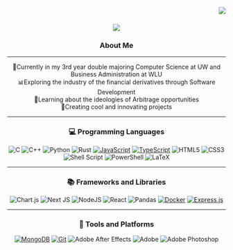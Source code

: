 <img align="right" src="https://visitor-badge.laobi.icu/badge?page_id=00Vlad44.00Vlad44" />

<h1 align="center">
    <img src="https://readme-typing-svg.herokuapp.com/?font=Righteous&size=35&center=true&vCenter=true&width=500&height=70&duration=4000&lines=Hi+There!+👋;+I'm+Vlad!;" />
</h1>

<h3 align = "center"> 
    About Me </h3>
<hr>



<div align = "center">
🏫Currently in my 3rd year double majoring Computer Science at UW and Business Administration at WLU<br>📊Exploring the industry of the financial derivatives through Software Development<br>📃Learning about the ideologies of Arbitrage opportunities<br>🎨Creating cool and innovating projects
</div>
<hr>

<h3 align = "center">
💻 Programming Languages  
</h3>


<div align = "center">
    
![C](https://img.shields.io/badge/c-%2300599C.svg?style=for-the-badge&logo=c&logoColor=white) 
![C++](https://img.shields.io/badge/c++-%2300599C.svg?style=for-the-badge&logo=c%2B%2B&logoColor=white) 
![Python](https://img.shields.io/badge/python-3670A0?style=for-the-badge&logo=python&logoColor=ffdd54)
![Rust](https://img.shields.io/badge/rust-%23000000.svg?style=for-the-badge&logo=rust&logoColor=white) 
[![JavaScript](https://img.shields.io/badge/JavaScript-gold?style=for-the-badge&logo=javascript)](https://developer.mozilla.org/en-US/docs/Web/JavaScript)
[![TypeScript](https://img.shields.io/badge/TypeScript-lightblue?style=for-the-badge&logo=typescript)](https://www.typescriptlang.org/)
![HTML5](https://img.shields.io/badge/html5-%23E34F26.svg?style=for-the-badge&logo=html5&logoColor=white) 
![CSS3](https://img.shields.io/badge/css3-%231572B6.svg?style=for-the-badge&logo=css3&logoColor=white) 
![Shell Script](https://img.shields.io/badge/shell_script-%23121011.svg?style=for-the-badge&logo=gnu-bash&logoColor=white) 
![PowerShell](https://img.shields.io/badge/PowerShell-%235391FE.svg?style=for-the-badge&logo=powershell&logoColor=white)
![LaTeX](https://img.shields.io/badge/latex-%23008080.svg?style=for-the-badge&logo=latex&logoColor=white) 

</div>

<hr>

<h3 align= "center">
📚 Frameworks and Libraries
</h3>

<div align = "center">

![Chart.js](https://img.shields.io/badge/chart.js-F5788D.svg?style=for-the-badge&logo=chart.js&logoColor=white) 
![Next JS](https://img.shields.io/badge/Next-black?style=for-the-badge&logo=next.js&logoColor=white) 
![NodeJS](https://img.shields.io/badge/node.js-6DA55F?style=for-the-badge&logo=node.js&logoColor=white) 
![React](https://img.shields.io/badge/react-%2320232a.svg?style=for-the-badge&logo=react&logoColor=%2361DAFB) 
![Pandas](https://img.shields.io/badge/pandas-%23150458.svg?style=for-the-badge&logo=pandas&logoColor=white) 
[![Docker](https://img.shields.io/badge/Docker-blue?style=for-the-badge&logo=docker)](https://www.docker.com/)
[![Express.js](https://img.shields.io/badge/Express.js-black?style=for-the-badge&logo=express)](https://expressjs.com/)

</div>


<hr>

<h3 align= "center">
🔧 Tools and Platforms
</h3>

<div align = "center">

[![MongoDB](https://img.shields.io/badge/MongoDB-green?style=for-the-badge&logo=mongodb)](https://www.mongodb.com/)
[![Git](https://img.shields.io/badge/Git-red?style=for-the-badge&logo=git)](https://git-scm.com/)
![Adobe After Effects](https://img.shields.io/badge/Adobe%20After%20Effects-9999FF.svg?style=for-the-badge&logo=Adobe%20After%20Effects&logoColor=white) 
![Adobe](https://img.shields.io/badge/adobe-%23FF0000.svg?style=for-the-badge&logo=adobe&logoColor=white) 
![Adobe Photoshop](https://img.shields.io/badge/adobe%20photoshop-%2331A8FF.svg?style=for-the-badge&logo=adobe%20photoshop&logoColor=white)

</div>

<h1></h1>




